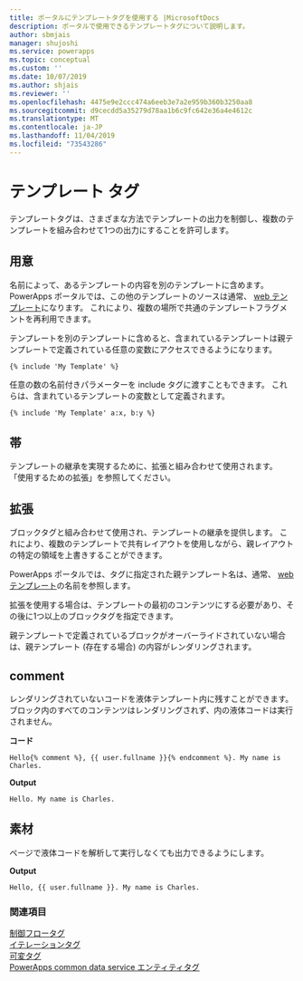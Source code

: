 ```yaml
---
title: ポータルにテンプレートタグを使用する |MicrosoftDocs
description: ポータルで使用できるテンプレートタグについて説明します。
author: sbmjais
manager: shujoshi
ms.service: powerapps
ms.topic: conceptual
ms.custom: ''
ms.date: 10/07/2019
ms.author: shjais
ms.reviewer: ''
ms.openlocfilehash: 4475e9e2ccc474a6eeb3e7a2e959b360b3250aa8
ms.sourcegitcommit: d9cecdd5a35279d78aa1b6c9fc642e36a4e4612c
ms.translationtype: MT
ms.contentlocale: ja-JP
ms.lasthandoff: 11/04/2019
ms.locfileid: "73543286"
---
```

# <a name="template-tags"></a>テンプレート タグ

テンプレートタグは、さまざまな方法でテンプレートの出力を制御し、複数のテンプレートを組み合わせて1つの出力にすることを許可します。

## <a name="include"></a>用意

名前によって、あるテンプレートの内容を別のテンプレートに含めます。 PowerApps ポータルでは、この他のテンプレートのソースは通常、 [web テンプレート](store-content-web-templates.md)になります。 これにより、複数の場所で共通のテンプレートフラグメントを再利用できます。  

テンプレートを別のテンプレートに含めると、含まれているテンプレートは親テンプレートで定義されている任意の変数にアクセスできるようになります。

`{% include 'My Template' %}`

任意の数の名前付きパラメーターを include タグに渡すこともできます。 これらは、含まれているテンプレートの変数として定義されます。

`{% include 'My Template' a:x, b:y %}`

## <a name="block"></a>帯

テンプレートの継承を実現するために、拡張と組み合わせて使用されます。 「使用するための拡張」を参照してください。

## <a name="extends"></a>拡張

ブロックタグと組み合わせて使用され、テンプレートの継承を提供します。 これにより、複数のテンプレートで共有レイアウトを使用しながら、親レイアウトの特定の領域を上書きすることができます。

PowerApps ポータルでは、タグに指定された親テンプレート名は、通常、 [web テンプレート](store-content-web-templates.md)の名前を参照します。  

拡張を使用する場合は、テンプレートの最初のコンテンツにする必要があり、その後に1つ以上のブロックタグを指定できます。

親テンプレートで定義されているブロックがオーバーライドされていない場合は、親テンプレート (存在する場合) の内容がレンダリングされます。

## <a name="comment"></a>comment

レンダリングされていないコードを液体テンプレート内に残すことができます。 ブロック内のすべてのコンテンツはレンダリングされず、内の液体コードは実行されません。

**コード**

`Hello{% comment %}, {{ user.fullname }}{% endcomment %}. My name is Charles.`

**Output**

`Hello. My name is Charles.`

## <a name="raw"></a>素材

ページで液体コードを解析して実行しなくても出力できるようにします。

**Output**

`Hello, {{ user.fullname }}. My name is Charles.`

### <a name="see-also"></a>関連項目

[制御フロータグ](control-flow-tags.md)<br>
[イテレーションタグ](iteration-tags.md)<br>
[可変タグ](variable-tags.md)<br>
[PowerApps common data service エンティティタグ](portals-entity-tags.md)
